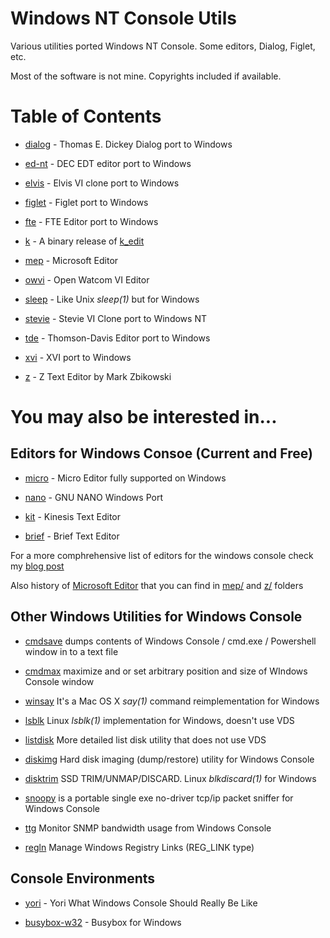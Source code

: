 # Windows NT Console Utils

Various utilities ported Windows NT Console. 
Some editors, Dialog, Figlet, etc.


Most of the software is not mine. 
Copyrights included if available.

# Table of Contents 

* [dialog](dialog/) - Thomas E. Dickey Dialog port to Windows

* [ed-nt](ed-nt/) - DEC EDT editor port to Windows

* [elvis](elvis/) - Elvis VI clone port to Windows

* [figlet](figlet/) - Figlet port to Windows

* [fte](fte/) - FTE Editor port to Windows

* [k](k/) - A binary release of [k_edit](https://github.com/fwmechanic/k_edit)

* [mep](mep/) - Microsoft Editor 

* [owvi](owvi/) - Open Watcom VI Editor

* [sleep](sleep/) - Like Unix *sleep(1)* but for Windows

* [stevie](stevie/) - Stevie VI Clone port to Windows NT

* [tde](tde/) - Thomson-Davis Editor port to Windows

* [xvi](xvi/) - XVI port to Windows

* [z](z/) - Z Text Editor by Mark Zbikowski

# You may also be interested in...

## Editors for Windows Consoe (Current and Free)

* [micro](https://micro-editor.github.io/) - Micro Editor fully supported on Windows

* [nano](https://github.com/lhmouse/nano-win) - GNU NANO Windows Port

* [kit](https://turtlewar.org/projects/editor/) - Kinesis Text Editor

* [brief](http://www.briefeditor.com/) - Brief Text Editor

For a more comphrehensive list of editors for the windows console check my [blog post](https://virtuallyfun.com/wordpress/2018/02/15/wanted-console-text-editor-for-windows/) 

Also history of [Microsoft Editor](https://virtuallyfun.com/wordpress/2018/03/11/microsoft-editor/) that you can find in [mep/](mep/) and [z/](z/) folders


## Other Windows Utilities for Windows Console

* [cmdsave](https://github.com/tenox7/cmdsave) dumps contents of Windows Console / cmd.exe / Powershell window in to a text file

* [cmdmax](https://github.com/tenox7/cmdmax) maximize and or set arbitrary position and size of WIndows Console window

* [winsay](https://github.com/tenox7/winsay) It's a Mac OS X *say(1)* command reimplementation for Windows

* [lsblk](https://github.com/tenox7/lsblk) Linux *lsblk(1)* implementation for Windows, doesn't use VDS

* [listdisk](https://github.com/tenox7/listdisk) More detailed list disk utility that does not use VDS

* [diskimg](https://github.com/tenox7/diskimg) Hard disk imaging (dump/restore) utility for Windows Console

* [disktrim](https://github.com/tenox7/disktrim) SSD TRIM/UNMAP/DISCARD. Linux *blkdiscard(1)* for Windows

* [snoopy](https://github.com/tenox7/snoopy) is a portable single exe no-driver tcp/ip packet sniffer for Windows Console

* [ttg](https://github.com/tenox7/ttg) Monitor SNMP bandwidth usage from Windows Console

* [regln](https://github.com/tenox7/regln) Manage Windows Registry Links (REG_LINK type)

## Console Environments

* [yori](http://www.malsmith.net/yori/) - Yori What Windows Console Should Really Be Like

* [busybox-w32](https://frippery.org/busybox/) - Busybox for Windows
